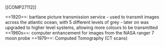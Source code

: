 [[COMP27112]]

==1920==: bartlane picture transmission service - used to transmit images across the atlantic ocean, with 5 different levels of grey - later on was upgraded to higher level systems, allowing more colours to be transmitted
==1960s==: computer enhancement for images from the NASA ranger 7 moon probe
==1979==: Computed Tomography (CT scans)